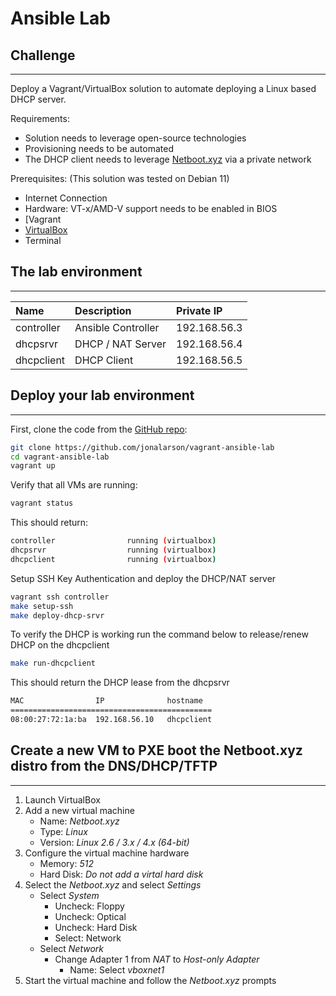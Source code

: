 # Ansible Lab

## Challenge
---
Deploy a Vagrant/VirtualBox solution to automate deploying a Linux based DHCP server.

Requirements:
- Solution needs to leverage open-source technologies
- Provisioning needs to be automated
- The DHCP client needs to leverage [Netboot.xyz](https://netboot.xyz/) via a private network

Prerequisites: (This solution was tested on Debian 11)
- Internet Connection
- Hardware: VT-x/AMD-V support needs to be enabled in BIOS
- [Vagrant[](https://learn.hashicorp.com/tutorials/vagrant/getting-started-index)
- [VirtualBox](https://www.virtualbox.org/wiki/Downloads)
- Terminal

## The lab environment
---
| Name | Description | Private IP |
|:-----|:------------|:-----------|
| controller | Ansible Controller | 192.168.56.3 |
| dhcpsrvr | DHCP / NAT Server | 192.168.56.4 |
| dhcpclient | DHCP Client | 192.168.56.5 |

## Deploy your lab environment
---
First, clone the code from the [GitHub repo](https://github.com/jonalarson/vagrant-ansible-lab):

```bash
git clone https://github.com/jonalarson/vagrant-ansible-lab
cd vagrant-ansible-lab
vagrant up
```

Verify that all VMs are running:

```bash
vagrant status
```

This should return:

```bash
controller                running (virtualbox)
dhcpsrvr                  running (virtualbox)
dhcpclient                running (virtualbox)
```

Setup SSH Key Authentication and deploy the DHCP/NAT server

```bash
vagrant ssh controller
make setup-ssh
make deploy-dhcp-srvr
```

To verify the DHCP is working run the command below to release/renew DHCP on the dhcpclient

```bash
make run-dhcpclient
```

This should return the DHCP lease from the dhcpsrvr

```bash
MAC                IP              hostname  
=============================================
08:00:27:72:1a:ba  192.168.56.10   dhcpclient     
```

## Create a new VM to PXE boot the Netboot.xyz distro from the DNS/DHCP/TFTP
---

1. Launch VirtualBox
2. Add a new virtual machine
   - Name: _Netboot.xyz_
   - Type: _Linux_
   - Version: _Linux 2.6 / 3.x / 4.x (64-bit)_
3. Configure the virtual machine hardware
   - Memory: _512_
   - Hard Disk: _Do not add a virtal hard disk_
4. Select the _Netboot.xyz_ and select _Settings_
   - Select _System_ 
      - Uncheck: Floppy
      - Uncheck: Optical
      - Uncheck: Hard Disk
      - Select: Network
   - Select _Network_
      - Change Adapter 1 from _NAT_ to _Host-only Adapter_
         - Name: Select _vboxnet1_
5. Start the virtual machine and follow the _Netboot.xyz_ prompts